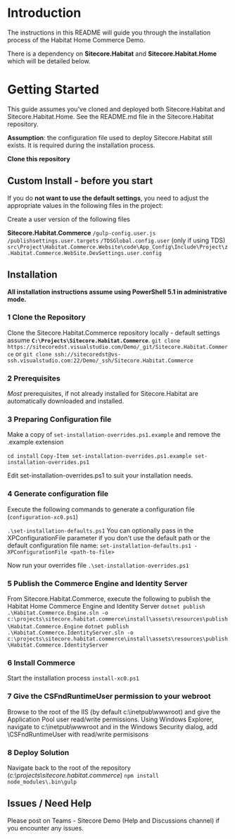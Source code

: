 # Introduction 
The instructions in this README will guide you through the installation process of the Habitat Home Commerce Demo. 

There is a dependency on **Sitecore.Habitat** and **Sitecore.Habitat.Home** which will be detailed below.


# Getting Started
This guide assumes you've cloned and deployed both Sitecore.Habitat and Sitecore.Habitat.Home. See the README.md file in the Sitecore.Habitat repository.

**Assumption**: the configuration file used to deploy Sitecore.Habitat still exists. It is required during the installation process.

**Clone this repository**

## Custom Install - before you start

If you do **not want to use the default settings**, you need to adjust the appropriate values in the following files in the project:

Create a user version of the following files

**Sitecore.Habitat.Commerce**
`/gulp-config.user.js` 
`/publishsettings.user.targets` 
`/TDSGlobal.config.user` (only if using TDS)
`src\Project\Habitat.Commerce.Website\code\App_Config\Include\Project\z.Habitat.Commerce.WebSite.DevSettings.user.config`

## Installation
**All installation instructions assume using PowerShell 5.1 in administrative mode.**
### 1 Clone the Repository
Clone the Sitecore.Habitat.Commerce repository locally - default settings assume **`C:\Projects\Sitecore.Habitat.Commerce`**. 
`git clone https://sitecoredst.visualstudio.com/Demo/_git/Sitecore.Habitat.Commerce` or 
`git clone ssh://sitecoredst@vs-ssh.visualstudio.com:22/Demo/_ssh/Sitecore.Habitat.Commerce`

### 2 Prerequisites

*Most* prerequisites, if not already installed for Sitecore.Habitat are automatically downloaded and installed. 

### 3 Preparing Configuration file
Make a copy of `set-installation-overrides.ps1.example` and remove the .example extension

`cd install`
`Copy-Item set-installation-overrides.ps1.example set-installation-overrides.ps1`

Edit set-installation-overrides.ps1 to suit your installation needs.

### 4 Generate configuration file
Execute the following commands to generate a configuration file (`configuration-xc0.ps1`)

`.\set-installation-defaults.ps1`
You can optionally pass in the XPConfigurationFile parameter if you don't use the default path or the default configuration file name:
 `set-installation-defaults.ps1 -XPConfigurationFile <path-to-file>`

Now run your overrides file
`.\set-installation-overrides.ps1`

### 5 Publish the Commerce Engine and Identity Server
From Sitecore.Habitat.Commerce, execute the following to publish the Habitat Home Commerce Engine and Identity Server
`dotnet publish .\Habitat.Commerce.Engine.sln -o c:\projects\sitecore.habitat.commerce\install\assets\resources\publish\Habitat.Commerce.Engine`
`dotnet publish .\Habitat.Commerce.IdentityServer.sln -o c:\projects\sitecore.habitat.commerce\install\assets\resources\publish\Habitat.Commerce.IdentityServer`
  
### 6 Install Commerce
Start the installation process
`install-xc0.ps1`

### 7 Give the CSFndRuntimeUser permission to your webroot
Browse to the root of the IIS (by default c:\inetpub\wwwroot) and give the Application Pool user read/write permissions.
Using Windows Explorer, navigate to c:\inetpub\wwwroot and in the Windows Security dialog, add <your-computer-name>\CSFndRuntimeUser with read/write permisisons

### 8 Deploy Solution
Navigate back to the root of the repository (*c:\projects\sitecore.habitat.commerce*)
`npm install`
`node_modules\.bin\gulp`

## Issues / Need Help
Please post on Teams - Sitecore Demo (Help and Discussions channel) if you encounter any issues.
